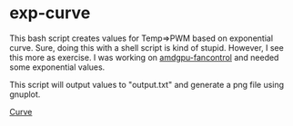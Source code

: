 # exp-curve
This bash script creates values for Temp=>PWM based on exponential curve.
Sure, doing this with a shell script is kind of stupid. However, I see this more
as exercise. I was working on [amdgpu-fancontrol](https://github.com/WieWaldi/amdgpu-fancontrol)
and needed some exponential values.

This script will output values to "output.txt" and generate a png file using
gnuplot.

[Curve](https://raw.githubusercontent.com/WieWaldi/exp-curve/master/curve.png)
